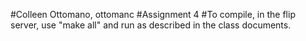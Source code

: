 #Colleen Ottomano, ottomanc
#Assignment 4
#To compile, in the flip server, use "make all" and run as described in the class documents.
